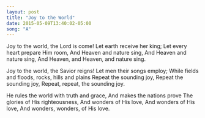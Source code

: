 ```yaml
---
layout: post
title: "Joy to the World"
date: 2015-05-09T13:40:02-05:00
song: "A"
---
```

Joy to the world, the Lord is come!
Let earth receive her king;
Let every heart prepare Him room,
And Heaven and nature sing,
And Heaven and nature sing,
And Heaven, and Heaven, and nature sing.

Joy to the world, the Savior reigns!
Let men their songs employ;
While fields and floods, rocks, hills and plains
Repeat the sounding joy,
Repeat the sounding joy,
Repeat, repeat, the sounding joy.

He rules the world with truth and grace,
And makes the nations prove
The glories of His righteousness,
And wonders of His love,
And wonders of His love,
And wonders, wonders, of His love.

